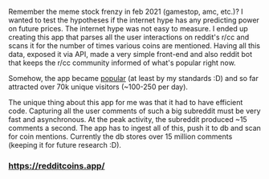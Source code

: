 Remember the meme stock frenzy in feb 2021 (gamestop, amc, etc.)? I wanted to test the hypotheses if the internet hype has any predicting power on future prices. The internet hype was not easy to measure. I ended up creating this app that parses all the user interactions on reddit's r/cc and scans it for the number of times various coins are mentioned. Having all this data, exposed it via API, made a very simple front-end and also reddit bot that keeps the r/cc community informed of what's popular right now.

Somehow, the app became [popular](https://redditcoins.app/report.html) (at least by my standards :D) and so far attracted over 70k unique visitors (~100-250 per day).

The unique thing about this app for me was that it had to have efficient code. Capturing all the user comments of such a big subreddit must be very fast and asynchronous. At the peak activity, the subreddit produced ~15 comments a second. The app has to ingest all of this, push it to db and scan for coin mentions. Currently the db stores over 15 million comments (keeping it for future research :D).

### **https://redditcoins.app/**
